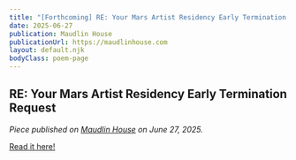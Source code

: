 ```yaml
---
title: "[Forthcoming] RE: Your Mars Artist Residency Early Termination Request"
date: 2025-06-27
publication: Maudlin House
publicationUrl: https://maudlinhouse.com
layout: default.njk
bodyClass: poem-page
---
```


<div class="essay-content">

## **RE: Your Mars Artist Residency Early Termination Request** 
  
*Piece published on [Maudlin House](https://maudlinhouse.com) on June 27, 2025.*

[Read it here!](https://maudlinhouse.net/re-your-mars-artist-residency-early-termination-request/)

</div>
